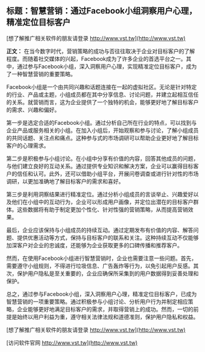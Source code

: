 ## **标题：智慧营销：通过Facebook小组洞察用户心理，精准定位目标客户**

[想了解推广相关软件的朋友请登录 http://www.vst.tw](http://www.vst.tw)

**正文：**
在当今数字时代，营销策略的成功与否往往取决于企业对目标客户的了解程度。而随着社交媒体的兴起，Facebook成为了许多企业的首选平台之一。其中，通过参与Facebook小组，深入洞察用户心理，实现精准定位目标客户，成为了一种智慧营销的重要策略。

Facebook小组是一个由共同兴趣和话题连接在一起的虚拟社区。无论是针对特定的行业、产品或主题，小组成员都在其中分享信息、讨论问题，并建立起相互信任的关系。就营销而言，这为企业提供了一个独特的机会，能够更好地了解目标客户的需求、兴趣和偏好。

第一步是选定合适的Facebook小组。通过分析自己所在行业的特点，可以找到与企业产品或服务相关的小组。在加入小组后，开始观察和参与讨论，了解小组成员的共同话题、关注点和痛点。这种参与式的市场调研可以帮助企业更好地了解目标客户的心理需求。

第二步是积极参与小组讨论。在小组中分享有价值的内容，回答其他成员的问题，与他们建立良好的互动关系。通过提供专业知识和解决方案，企业可以赢得目标客户的信任和认可。此外，还可以借助小组平台，开展问卷调查或进行针对性的市场调研，以更加准确地了解目标客户的需求和喜好。

第三步是利用洞察结果进行精准定位。通过分析小组成员的言谈举止、兴趣爱好以及他们在小组中的互动行为，企业可以形成用户画像，并定位出潜在的目标客户群体。这些数据将有助于制定更加个性化、针对性强的营销策略，从而提高营销效果。

最后，企业应该保持与小组成员的持续互动。通过定期发布有价值的内容、解答问题、提供优惠活动等方式，保持与目标客户的联系和关注。这种持续互动不仅能够加深客户对企业的忠诚度，还能够为企业获取更多的口碑传播和推荐客户。

然而，在使用Facebook小组进行智慧营销时，企业也需要注意一些问题。首先，需要遵守小组规则，不得进行垃圾信息、广告轰炸等行为，以免引起用户反感。其次，保护用户隐私是至关重要的，企业应确保所采集到的用户数据得到妥善处理和保护。

总之，通过参与Facebook小组，深入洞察用户心理，精准定位目标客户，已成为智慧营销的一项重要策略。通过积极参与小组讨论、分析用户行为并制定相应策略，企业能够更好地满足目标客户的需求，并取得营销上的成功。然而，一切的前提是始终以用户利益为重，遵守相关法律法规和道德准则，保护用户隐私和权益。

[想了解推广相关软件的朋友请登录 http://www.vst.tw](http://www.vst.tw)


[访问软件官网 http://www.vst.tw](http://www.vst.tw)
